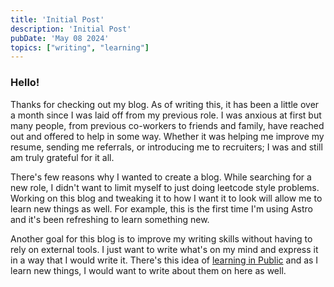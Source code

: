 ```yaml
---
title: 'Initial Post'
description: 'Initial Post'
pubDate: 'May 08 2024'
topics: ["writing", "learning"]
---
```


### Hello!

Thanks for checking out my blog. As of writing this, it has been a little over a month since I was laid off from my previous role. I was anxious at first but many people, from previous co-workers to friends and family, have reached out and offered to help in some way. Whether it was helping me improve my resume, sending me referrals, or introducing me to recruiters; I was and still am truly grateful for it all.

<!-- Staying fresh when it comes to writing code -->
There's few reasons why I wanted to create a blog. While searching for a new role, I didn't want to limit myself to just doing leetcode style problems. Working on this blog and tweaking it to how I want it to look will allow me to learn new things as well. For example, this is the first time I'm using Astro and it's been refreshing to learn something new.

<!-- Improve my writing skills and learning in public -->
Another goal for this blog is to improve my writing skills without having to rely on external tools. I just want to write what's on my mind and express it in a way that I would write it. There's this idea of [learning in Public](https://www.swyx.io/learn-in-public) and as I learn new things, I would want to write about them on here as well.